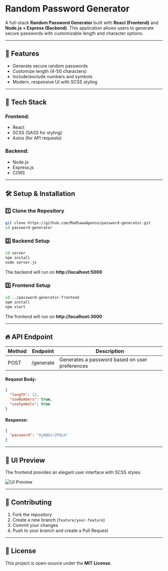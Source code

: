 # Random Password Generator

A full-stack **Random Password Generator** built with **React (Frontend)** and **Node.js + Express (Backend)**. This application allows users to generate secure passwords with customizable length and character options.

---

## 🚀 Features

- Generate secure random passwords
- Customize length (4-50 characters)
- Include/exclude numbers and symbols
- Modern, responsive UI with SCSS styling

---

## 📌 Tech Stack

### **Frontend:**
- React
- SCSS (SASS for styling)
- Axios (for API requests)

### **Backend:**
- Node.js
- Express.js
- CORS

---

## 🛠 Setup & Installation

### **1️⃣ Clone the Repository**
```sh
git clone https://github.com/MadhawaAponso/password-generator.git
cd password-generator
```

### **2️⃣ Backend Setup**
```sh
cd server
npm install
node server.js
```
The backend will run on **http://localhost:5000**

### **3️⃣ Frontend Setup**
```sh
cd ../password-generator-frontend
npm install
npm start
```
The frontend will run on **http://localhost:3000**

---

## 🔥 API Endpoint
| Method | Endpoint       | Description |
|--------|---------------|-------------|
| POST   | /generate     | Generates a password based on user preferences |

#### **Request Body:**
```json
{
  "length": 12,
  "useNumbers": true,
  "useSymbols": true
}
```
#### **Response:**
```json
{
  "password": "Xy9@Gz!2P$Lm"
}
```

---

## 🎨 UI Preview

The frontend provides an elegant user interface with SCSS styles:

![UI Preview](https://via.placeholder.com/600x300?text=Password+Generator+Preview)

---

## 🤝 Contributing

1. Fork the repository
2. Create a new branch (`feature/your-feature`)
3. Commit your changes
4. Push to your branch and create a Pull Request

---

## 📜 License

This project is open-source under the **MIT License**.

